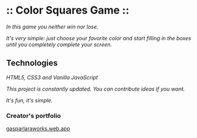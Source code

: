 # :: Color Squares Game ::

_In this game you neither win nor lose._

_It's very simple: just choose your favorite color and start filling in the boxes until you completely complete your screen._

## Technologies

_HTML5, CSS3 and Vanilla JavaScript_

_This project is constantly updated. You can contribute ideas if you want._

_It's fun, it's simple._

### Creator's portfolio
[gasparlaraworks.web.app](http://gasparlaraworks.web.app)
